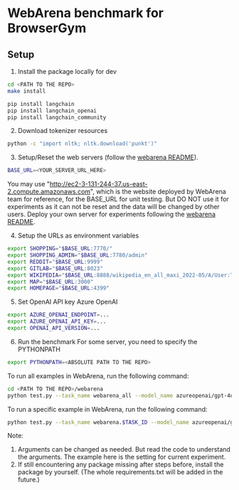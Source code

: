 # WebArena benchmark for BrowserGym

## Setup

1. Install the package locally for dev
```sh
cd <PATH TO THE REPO>
make install

pip install langchain
pip install langchain_openai
pip install langchain_community
```

2. Download tokenizer resources
```sh
python -c "import nltk; nltk.download('punkt')"
```

3. Setup/Reset the web servers (follow the [webarena README](https://github.com/web-arena-x/webarena/blob/main/environment_docker/README.md)).
```sh
BASE_URL=<YOUR_SERVER_URL_HERE>
```
You may use "http://ec2-3-131-244-37.us-east-2.compute.amazonaws.com", which is the website deployed by WebArena team for reference, for the BASE_URL for unit testing. But DO NOT use it for experiments as it can not be reset and the data will be changed by other users. Deploy your own server for experiments following the [webarena README](https://github.com/web-arena-x/webarena/blob/main/environment_docker/README.md).

4. Setup the URLs as environment variables
```sh
export SHOPPING="$BASE_URL:7770/"
export SHOPPING_ADMIN="$BASE_URL:7780/admin"
export REDDIT="$BASE_URL:9999"
export GITLAB="$BASE_URL:8023"
export WIKIPEDIA="$BASE_URL:8888/wikipedia_en_all_maxi_2022-05/A/User:The_other_Kiwix_guy/Landing"
export MAP="$BASE_URL:3000"
export HOMEPAGE="$BASE_URL:4399"
```

5. Set OpenAI API key
Azure OpenAI 
```sh
export AZURE_OPENAI_ENDPOINT=...
export AZURE_OPENAI_API_KEY=...
export OPENAI_API_VERSION=...
```

6. Run the benchmark
For some server, you need to specify the PYTHONPATH
```sh
export PYTHONPATH=<ABSOLUTE PATH TO THE REPO>
```
To run all examples in WebArena, run the following command:
```sh
cd <PATH TO THE REPO>/webarena
python test.py --task_name webarena_all --model_name azureopenai/gpt-4o-2024-05-13 --headless t --use_html f --action_space bid webarena nav
```

To run a specific example in WebArena, run the following command:
```sh
python test.py --task_name webarena.$TASK_ID --model_name azureopenai/gpt-4o-2024-05-13 --headless t --use_html f --action_space bid webarena nav
```

Note: 
1. Arguments can be changed as needed. But read the code to understand the arguments. The example here is the setting for current experiment.
2. If still encountering any package missing after steps before, install the package by yourself. (The whole requirements.txt will be added in the future.)
